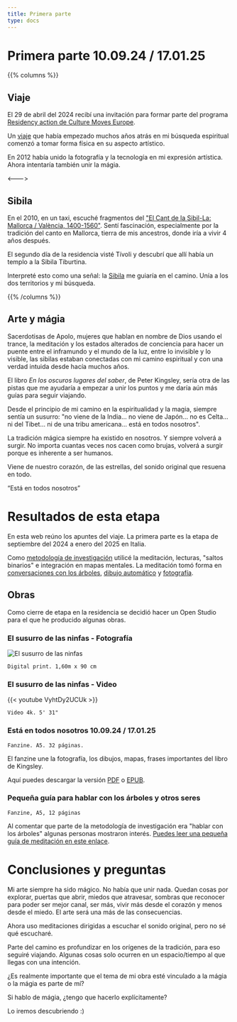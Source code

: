 ```yaml
---
title: Primera parte
type: docs
---
```


# Primera parte 10.09.24 / 17.01.25

{{% columns %}}
## Viaje

El 29 de abril del 2024 recibí una invitación para formar parte del programa [Residency action de Culture Moves Europe](https://culture.ec.europa.eu/creative-europe/creative-europe-culture-strand/culture-moves-europe).

Un [viaje](/docs/journey) que había empezado muchos años atrás en mi búsqueda espiritual comenzó a tomar forma física en su aspecto artístico.

En 2012 había unido la fotografía y la tecnología en mi expresión artística. Ahora intentaría también unir la mágia. 

<--->

## Sibila

En el 2010, en un taxi, escuché fragmentos del 
["El Cant de la Sibil-La: Mallorca / València, 1400-1560"](https://open.spotify.com/album/225ndLEKqu767DbpRzKsia?si=2gp0nXf-SCKSPgQCK-rHNw). 
Sentí fascinación, especialmente por la tradición del canto en Mallorca, tierra de mis ancestros, donde iría a vivir 4 años después.

El segundo día de la residencia visté Tívoli y descubrí que allí había un templo a la Sibila Tiburtina.

Interpreté esto como una señal: la [Sibila](/docs/sibyl) me guiaría en el camino. Unía a los dos territorios y
mi búsqueda.  

{{% /columns %}}

## Arte y mágia

Sacerdotisas de Apolo, mujeres que hablan en nombre de Dios usando el trance, la meditación y 
los estados alterados de conciencia para hacer un puente entre el inframundo y el mundo de la luz, 
entre lo invisible y lo visible, las sibilas estaban conectadas con mi camino espiritual y con una
verdad intuida desde hacía muchos años.

El libro _En los oscuros lugares del saber_, de Peter Kingsley, sería otra de las pistas que me ayudaría a empezar a unir 
los puntos y me daría aún más guías para seguir viajando.

Desde el principio de mi camino en la espiritualidad y la magia, siempre sentía un susurro: "no viene de la India... 
no viene de Japón... no es Celta... ni del Tibet... ni de una tribu americana... está en todos nosotros".

La tradición mágica siempre ha existido en nosotros. Y siempre volverá a surgir. No importa cuantas veces nos cacen 
como brujas, volverá a surgir porque es inherente a ser humanos.

Viene de nuestro corazón, de las estrellas, del sonido original que resuena en todo.

“Está en todos nosotros”

# Resultados de esta etapa

En esta web reúno los apuntes del viaje. La primera parte es la etapa de septiembre del 2024 a enero del 2025 en Italia.

Como [metodología de investigación](/docs/methodology) utilicé la meditación, lecturas, "saltos binarios" e integración en mapas mentales.
La meditación tomó forma en [conversaciones con los árboles](/docs/talking_with_the_trees), [dibujo automático](/docs/drawing) y [fotografía](/docs/photography).

## Obras 
Como cierre de etapa en la residencia se decidió hacer un Open Studio para el que he producido algunas obras.

### El susurro de las ninfas - Fotografía

![El susurro de las ninfas](/images/X1V45282-Enhanced-SR.jpg)

````
Digital print. 1,60m x 90 cm
````

### El susurro de las ninfas - Video

{{< youtube VyhtDy2UCUk >}}

````
Video 4k. 5' 31"
````

### Está en todos nosotros 10.09.24 / 17.01.25

````
Fanzine. A5. 32 páginas.
````

El fanzine une la fotografía, los dibujos, mapas, frases importantes del libro de Kingsley.

Aquí puedes descargar la versión [PDF](/fanzine/Esta_en_todos_nosotros.pdf) o [EPUB](/fanzine/Esta_en_todos_nosotros.epub).

### Pequeña guía para hablar con los árboles y otros seres
````
Fanzine, A5, 12 páginas
````
Al comentar que parte de la metodología de investigación era "hablar con los árboles" algunas personas mostraron 
interés. [Puedes leer una pequeña guía de meditación en este enlace](/docs/talking_with_the_trees).

# Conclusiones y preguntas 

Mi arte siempre ha sido mágico. No había que unir nada. Quedan cosas por explorar, puertas que abrir, miedos que 
atravesar, sombras que reconocer para poder ser mejor canal, ser más, vivir más desde el corazón y 
menos desde el miedo. El arte será una más de las consecuencias. 

Ahora uso meditaciones dirigidas a escuchar el sonido original, pero no sé qué escucharé.

Parte del camino es profundizar en los orígenes de la tradición, para eso seguiré viajando. Algunas cosas solo ocurren 
en un espacio/tiempo al que llegas con una intención.

¿Es realmente importante que el tema de mi obra esté vinculado a la mágia o la mágia es parte de mí?

Si hablo de mágia, ¿tengo que hacerlo explícitamente? 

Lo iremos descubriendo :)
